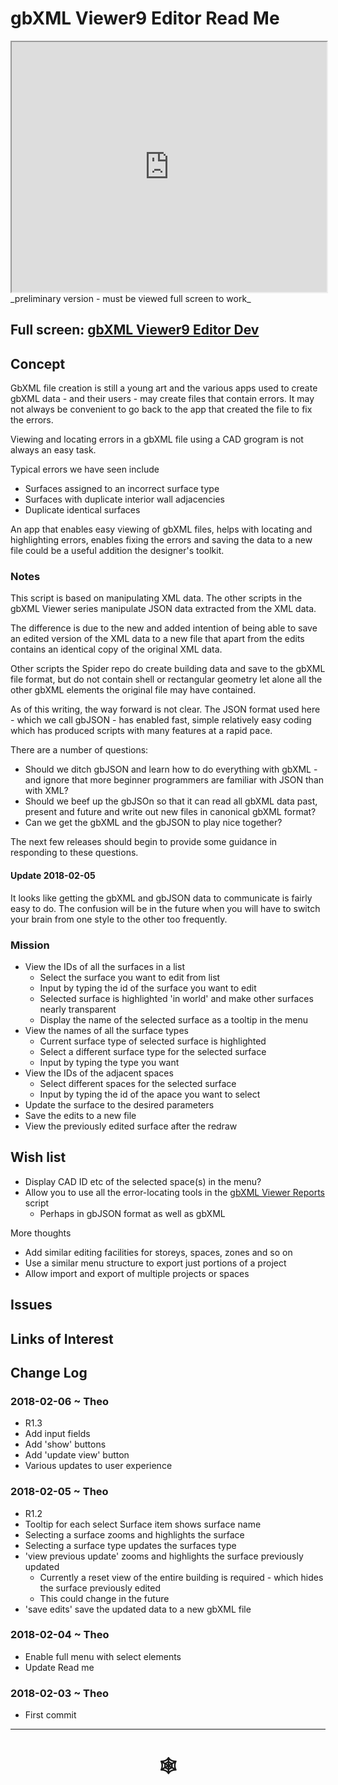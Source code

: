 <span style=display:none; >[You are now in a GitHub source code view - click this link to view Read Me file as a web page](http://www.ladybug.tools/spider/index.html#gbxml-viewer/r9/gbxml-viewer9-11-editor/README.md "View file as a web page." ) </span>

# gbXML Viewer9 Editor Read Me


<iframe class=iframeReadMe src=http://www.ladybug.tools/spider/gbxml-viewer/r9/gbxml-viewer9-11-editor/gbxml-viewer9-core-editor-dev.html width=100% height=400px >Iframes are not displayed on github.com</iframe>
_preliminary version - must be viewed full screen to work_

## Full screen: [gbXML Viewer9 Editor Dev]( http://www.ladybug.tools/spider/gbxml-viewer/r9/gbxml-viewer9-11-editor/gbxml-viewer9-core-editor-dev.html )


## Concept

GbXML file creation is still a young art and the various apps used to create gbXML data - and their users - may create files that contain errors. It may not always be convenient to go back to the app that created the file to fix the errors.

Viewing and locating errors in a gbXML file using a CAD grogram is not always an easy task.

Typical errors we have seen include

* Surfaces assigned to an incorrect surface type
* Surfaces with duplicate interior wall adjacencies
* Duplicate identical surfaces


An app that enables easy viewing of gbXML files, helps with locating and highlighting errors, enables fixing the errors and saving the data to a new file could be a useful addition the designer's toolkit.

### Notes

This script is based on manipulating XML data. The other scripts in the gbXML Viewer series manipulate JSON data extracted from the XML data.

The difference is due to the new and added intention of being able to save an edited version of the XML data to a new file that apart from the edits contains an identical copy of the original XML data.

Other scripts the Spider repo do create building data and save to the gbXML file format, but do not contain shell or rectangular geometry let alone all the other gbXML elements the original file may have contained.

As of this writing, the way forward is not clear. The JSON format used here - which we call gbJSON - has enabled fast, simple relatively easy coding which has produced scripts with many features at a rapid pace.

There are a number of questions:

* Should we ditch gbJSON and learn how to do everything with gbXML - and ignore that more beginner programmers are familiar with JSON than with XML?
* Should we beef up the gbJSOn so that it can read all gbXML data past, present and future and write out new files in canonical gbXML format?
* Can we get the gbXML and the gbJSON to play nice together?

The next few releases should begin to provide some guidance in responding to these questions.

#### Update 2018-02-05

It looks like getting the gbXML and gbJSON data to communicate is fairly easy to do. The confusion will be in the future when you will have to switch your brain from one style to the other too frequently.


### Mission

* View the IDs of all the surfaces in a list
	* Select the surface you want to edit from list
	* Input by typing the id of the surface you want to edit
	* Selected surface is highlighted 'in world' and make other surfaces nearly transparent
	* Display the name of the selected surface as a tooltip in the menu
* View the names of all the surface types
	* Current surface type of selected surface is highlighted
	* Select a different surface type for the selected surface
	* Input by typing the type you want
* View the IDs of the adjacent spaces
	* Select different spaces for the selected surface
	* Input by typing the id of the apace you want to select
* Update the surface to the desired parameters
* Save the edits to a new file
* View the previously edited surface after the redraw


## Wish list

* Display CAD ID etc of the selected space(s) in the menu?
* Allow you to use all the error-locating tools in the [gbXML Viewer Reports]( http://www.ladybug.tools/spider/gbxml-viewer/r9/gbxml-viewer9-05-reports/test-gbxml-viewer9-reports.html ) script
	* Perhaps in gbJSON format as well as gbXML

More thoughts

* Add similar editing facilities for storeys, spaces, zones and so on
* Use a similar menu structure to export just portions of a project
* Allow import and export of multiple projects or spaces

## Issues



## Links of Interest



## Change Log

### 2018-02-06 ~ Theo

* R1.3
* Add input fields
* Add 'show' buttons
* Add 'update view' button
* Various updates to user experience


### 2018-02-05 ~ Theo

* R1.2
* Tooltip for each select Surface item shows surface name
* Selecting a surface zooms and highlights the surface
* Selecting a surface type updates the surfaces type
* 'view previous update' zooms and highlights the surface previously updated
	* Currently a reset view of the entire building is required - which hides the surface previously edited
	* This could change in the future
* 'save edits' save the updated data to a new gbXML file

### 2018-02-04 ~ Theo

* Enable full menu with select elements
* Update Read me

### 2018-02-03 ~ Theo

* First commit

***


# <center title="hello!" ><a href=javascript:window.scrollTo(0,0); style=text-decoration:none; > &#x1f578; </a></center>



